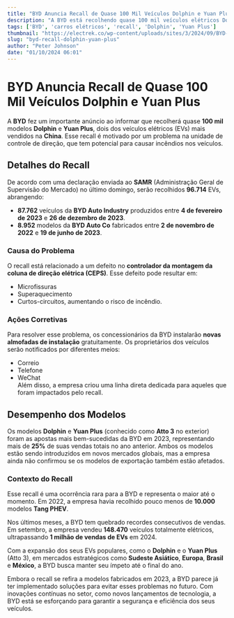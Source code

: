 ```yaml
---
title: "BYD Anuncia Recall de Quase 100 Mil Veículos Dolphin e Yuan Plus"
description: "A BYD está recolhendo quase 100 mil veículos elétricos Dolphin e Yuan Plus devido a problemas na unidade de controle de direção, que podem resultar em incêndios."
tags: ['BYD', 'carros elétricos', 'recall', 'Dolphin', 'Yuan Plus']
thumbnail: "https://electrek.co/wp-content/uploads/sites/3/2024/09/BYD-largest-automaker-RD-1.jpeg?quality=82&strip=all&w=1400"
slug: "byd-recall-dolphin-yuan-plus"
author: "Peter Johnson"
date: "01/10/2024 06:01"
---
```


# BYD Anuncia Recall de Quase 100 Mil Veículos Dolphin e Yuan Plus

A **BYD** fez um importante anúncio ao informar que recolherá quase **100 mil** modelos **Dolphin** e **Yuan Plus**, dois dos veículos elétricos (EVs) mais vendidos na **China**. Esse recall é motivado por um problema na unidade de controle de direção, que tem potencial para causar incêndios nos veículos.

## Detalhes do Recall

De acordo com uma declaração enviada ao **SAMR** (Administração Geral de Supervisão do Mercado) no último domingo, serão recolhidos **96.714** EVs, abrangendo:

- **87.762** veículos da **BYD Auto Industry** produzidos entre **4 de fevereiro de 2023** e **26 de dezembro de 2023**.
- **8.952** modelos da **BYD Auto Co** fabricados entre **2 de novembro de 2022** e **19 de junho de 2023**.

### Causa do Problema

O recall está relacionado a um defeito no **controlador da montagem da coluna de direção elétrica (CEPS)**. Esse defeito pode resultar em:
- Microfissuras
- Superaquecimento
- Curtos-circuitos, aumentando o risco de incêndio.

### Ações Corretivas

Para resolver esse problema, os concessionários da BYD instalarão **novas almofadas de instalação** gratuitamente. Os proprietários dos veículos serão notificados por diferentes meios:
- Correio
- Telefone
- WeChat  
Além disso, a empresa criou uma linha direta dedicada para aqueles que foram impactados pelo recall.

## Desempenho dos Modelos

Os modelos **Dolphin** e **Yuan Plus** (conhecido como **Atto 3** no exterior) foram as apostas mais bem-sucedidas da BYD em 2023, representando mais de **25%** de suas vendas totais no ano anterior. Ambos os modelos estão sendo introduzidos em novos mercados globais, mas a empresa ainda não confirmou se os modelos de exportação também estão afetados.

### Contexto do Recall

Esse recall é uma ocorrência rara para a BYD e representa o maior até o momento. Em 2022, a empresa havia recolhido pouco menos de **10.000** modelos **Tang PHEV**.

Nos últimos meses, a BYD tem quebrado recordes consecutivos de vendas. Em setembro, a empresa vendeu **148.470** veículos totalmente elétricos, ultrapassando **1 milhão de vendas de EVs** em 2024.

Com a expansão dos seus EVs populares, como o **Dolphin** e o **Yuan Plus** (Atto 3), em mercados estratégicos como **Sudeste Asiático**, **Europa**, **Brasil** e **México**, a BYD busca manter seu ímpeto até o final do ano.

Embora o recall se refira a modelos fabricados em 2023, a BYD parece já ter implementado soluções para evitar esses problemas no futuro. Com inovações contínuas no setor, como novos lançamentos de tecnologia, a BYD está se esforçando para garantir a segurança e eficiência dos seus veículos.